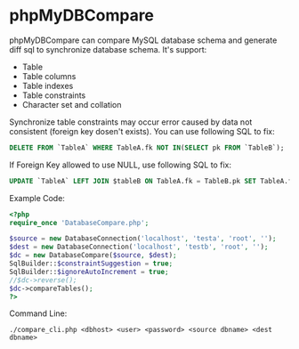 # phpMyDBCompare

phpMyDBCompare can compare MySQL database schema and generate diff sql to synchronize database schema.
It's support:
* Table 
* Table columns 
* Table indexes
* Table constraints
* Character set and collation

Synchronize table constraints may occur error caused by data not consistent (foreign key dosen't exists).
You can use following SQL to fix:

```sql
DELETE FROM `TableA` WHERE TableA.fk NOT IN(SELECT pk FROM `TableB`);
```

If Foreign Key allowed to use NULL, use following SQL to fix:

```sql
UPDATE `TableA` LEFT JOIN $tableB ON TableA.fk = TableB.pk SET TableA.fk = NULL
```


Example Code:

```php
<?php
require_once 'DatabaseCompare.php';

$source = new DatabaseConnection('localhost', 'testa', 'root', '');
$dest = new DatabaseConnection('localhost', 'testb', 'root', '');
$dc = new DatabaseCompare($source, $dest);
SqlBuilder::$constraintSuggestion = true;
SqlBuilder::$ignoreAutoIncrement = true;
//$dc->reverse();
$dc->compareTables();
?>
```

Command Line:

	./compare_cli.php <dbhost> <user> <password> <source dbname> <dest dbname>

